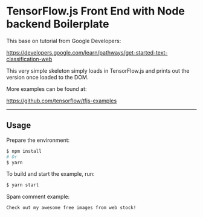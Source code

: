 TensorFlow.js Front End with Node backend Boilerplate
=================

This base on tutorial from Google Developers:

https://developers.google.com/learn/pathways/get-started-text-classification-web

This very simple skeleton simply loads in TensorFlow.js and prints out the version once loaded to the DOM.

More examples can be found at:

https://github.com/tensorflow/tfjs-examples

-------------------

## Usage

Prepare the environment:
```sh
$ npm install
# Or
$ yarn
```

To build and start the example, run:
```sh
$ yarn start
```

Spam comment example:
```text
Check out my awesome free images from web stock!
```